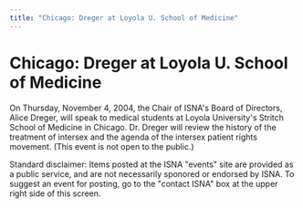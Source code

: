 ```yaml
---
title: "Chicago: Dreger at Loyola U. School of Medicine"
---
```


# Chicago: Dreger at Loyola U. School of Medicine

On Thursday, November 4, 2004, the Chair of ISNA's Board of Directors, Alice Dreger, will speak to medical students at Loyola University's Stritch School of Medicine in Chicago. Dr. Dreger will review the history of the treatment of intersex and the agenda of the intersex patient rights movement. (This event is not open to the public.)  
  
Standard disclaimer: Items posted at the ISNA "events" site are provided as a public service, and are not necessarily sponored or endorsed by ISNA. To suggest an event for posting, go to the "contact ISNA" box at the upper right side of this screen.